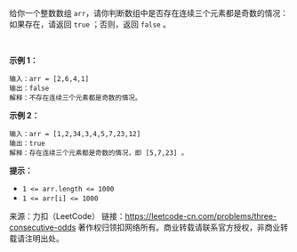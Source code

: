 给你一个整数数组 ```arr```，请你判断数组中是否存在连续三个元素都是奇数的情况：如果存在，请返回 ```true``` ；否则，返回 ```false``` 。

 

**示例 1：**
```
输入：arr = [2,6,4,1]
输出：false
解释：不存在连续三个元素都是奇数的情况。
```
**示例 2：**
```
输入：arr = [1,2,34,3,4,5,7,23,12]
输出：true
解释：存在连续三个元素都是奇数的情况，即 [5,7,23] 。
```

**提示：**

* ```1 <= arr.length <= 1000```
* ```1 <= arr[i] <= 1000```

来源：力扣（LeetCode）
链接：https://leetcode-cn.com/problems/three-consecutive-odds
著作权归领扣网络所有。商业转载请联系官方授权，非商业转载请注明出处。
